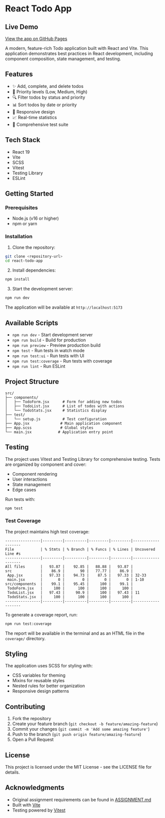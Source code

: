 # React Todo App

## Live Demo

[View the app on GitHub Pages](https://ctharings.github.io/React-Assignment/)

A modern, feature-rich Todo application built with React and Vite. This application demonstrates best practices in React development, including component composition, state management, and testing.

## Features

- ✨ Add, complete, and delete todos
- 🎯 Priority levels (Low, Medium, High)
- 🔍 Filter todos by status and priority
- 📊 Sort todos by date or priority
- 📱 Responsive design
- 📈 Real-time statistics
- 🧪 Comprehensive test suite

## Tech Stack

- React 19
- Vite
- SCSS
- Vitest
- Testing Library
- ESLint

## Getting Started

### Prerequisites

- Node.js (v16 or higher)
- npm or yarn

### Installation

1. Clone the repository:
```bash
git clone <repository-url>
cd react-todo-app
```

2. Install dependencies:
```bash
npm install
```

3. Start the development server:
```bash
npm run dev
```

The application will be available at `http://localhost:5173`

## Available Scripts

- `npm run dev` - Start development server
- `npm run build` - Build for production
- `npm run preview` - Preview production build
- `npm test` - Run tests in watch mode
- `npm run test:ui` - Run tests with UI
- `npm run test:coverage` - Run tests with coverage
- `npm run lint` - Run ESLint

## Project Structure

```
src/
├── components/
│   ├── TodoForm.jsx      # Form for adding new todos
│   ├── TodoList.jsx      # List of todos with actions
│   └── TodoStats.jsx     # Statistics display
├── test/
│   └── setup.js          # Test configuration
├── App.jsx              # Main application component
├── App.scss             # Global styles
└── main.jsx            # Application entry point
```

## Testing

The project uses Vitest and Testing Library for comprehensive testing. Tests are organized by component and cover:

- Component rendering
- User interactions
- State management
- Edge cases

Run tests with:
```bash
npm test
```

### Test Coverage

The project maintains high test coverage:

```
----------------|---------|----------|---------|---------|-------------------
File            | % Stmts | % Branch | % Funcs | % Lines | Uncovered Line #s
----------------|---------|----------|---------|---------|-------------------
All files       |   93.87 |    92.85 |   88.88 |   93.87 |
src             |    86.9 |       90 |   77.77 |    86.9 |
 App.jsx        |   97.33 |    94.73 |    87.5 |   97.33 | 32-33
 main.jsx       |       0 |        0 |       0 |       0 | 1-10
src/components  |    99.1 |    95.45 |     100 |    99.1 |
 TodoForm.jsx   |     100 |      100 |     100 |     100 |
 TodoList.jsx   |   97.43 |     90.9 |     100 |   97.43 | 11
 TodoStats.jsx  |     100 |      100 |     100 |     100 |
----------------|---------|----------|---------|---------|-------------------
```

To generate a coverage report, run:

```bash
npm run test:coverage
```

The report will be available in the terminal and as an HTML file in the `coverage/` directory.

## Styling

The application uses SCSS for styling with:
- CSS variables for theming
- Mixins for reusable styles
- Nested rules for better organization
- Responsive design patterns

## Contributing

1. Fork the repository
2. Create your feature branch (`git checkout -b feature/amazing-feature`)
3. Commit your changes (`git commit -m 'Add some amazing feature'`)
4. Push to the branch (`git push origin feature/amazing-feature`)
5. Open a Pull Request

## License

This project is licensed under the MIT License - see the LICENSE file for details.

## Acknowledgments

- Original assignment requirements can be found in [ASSIGNMENT.md](./ASSIGNMENT.md)
- Built with [Vite](https://vitejs.dev/)
- Testing powered by [Vitest](https://vitest.dev/)
